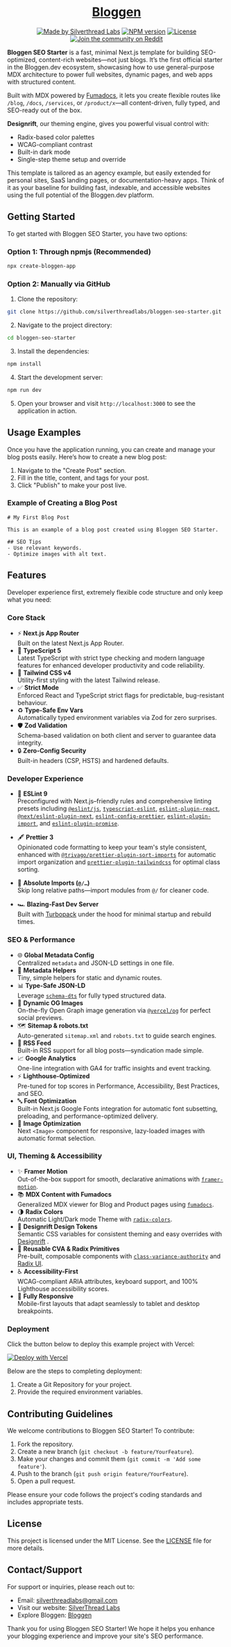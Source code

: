 <div align="center">
<a href="https://www.bloggen.dev"><h1>Bloggen</h1></a>
  
<a href="https://www.silverthreadlabs.com"><img alt="Made by Silverthread Labs" src="https://img.shields.io/badge/MADE%20BY%20SILVERTHREAD%20LABS-000000.svg?style=for-the-badge&labelColor=000000"></a>
<a href="https://www.npmjs.com/package/create-bloggen-app"><img alt="NPM version" src="https://img.shields.io/badge/NPM-v1.0.2-blue.svg?style=for-the-badge&labelColor=000000"></a>
<a href=""><img alt="License" src="https://img.shields.io/npm/l/next.svg?style=for-the-badge&labelColor=000000"></a>
<a href="https://www.reddit.com/r/DukeOfAllTrades/"><img alt="Join the community on Reddit" src="https://img.shields.io/badge/Join%20the%20community-blueviolet.svg?style=for-the-badge&logo=reddit&labelColor=000&logoColor=fff"></a>
</div>



**Bloggen SEO Starter** is a fast, minimal Next.js template for building SEO-optimized, content-rich websites—not just blogs. It’s the first official starter in the Bloggen.dev ecosystem, showcasing how to use general-purpose MDX architecture to power full websites, dynamic pages, and web apps with structured content.

Built with MDX powered by [Fumadocs](https://github.com/xetera/fumadocs), it lets you create flexible routes like `/blog`, `/docs`, `/services`, or `/product/x`—all content-driven, fully typed, and SEO-ready out of the box.

**Designrift**, our theming engine, gives you powerful visual control with:

* Radix-based color palettes
* WCAG-compliant contrast
* Built-in dark mode
* Single-step theme setup and override

This template is tailored as an agency example, but easily extended for personal sites, SaaS landing pages, or documentation-heavy apps. Think of it as your baseline for building fast, indexable, and accessible websites using the full potential of the Bloggen.dev platform.

## Getting Started

To get started with Bloggen SEO Starter, you have two options:

### Option 1: Through npmjs (Recommended)

```bash
npx create-bloggen-app
```

### Option 2: Manually via GitHub

1. Clone the repository:

```bash
git clone https://github.com/silverthreadlabs/bloggen-seo-starter.git
```

2. Navigate to the project directory:

```bash
cd bloggen-seo-starter
```

3. Install the dependencies:

```bash
npm install
```

4. Start the development server:

```bash
npm run dev
```

5. Open your browser and visit `http://localhost:3000` to see the application in action.

## Usage Examples

Once you have the application running, you can create and manage your blog posts easily. Here’s how to create a new blog post:

1. Navigate to the "Create Post" section.
2. Fill in the title, content, and tags for your post.
3. Click "Publish" to make your post live.

### Example of Creating a Blog Post

```mdx
# My First Blog Post

This is an example of a blog post created using Bloggen SEO Starter. 

## SEO Tips
- Use relevant keywords.
- Optimize images with alt text.
```

## Features

Developer experience first, extremely flexible code structure and only keep what you need:

### Core Stack
* ⚡ **Next.js App Router**<br>
Built on the latest Next.js App Router.
* 🔷 **TypeScript 5**<br>
  Latest TypeScript with strict type checking and modern language features for enhanced developer productivity and code reliability.
* 💎 **Tailwind CSS v4**<br>
  Utility-first styling with the latest Tailwind release.
* ✅ **Strict Mode**<br>
  Enforced React and TypeScript strict flags for predictable, bug-resistant behaviour.
* ♻️ **Type-Safe Env Vars**<br>
  Automatically typed environment variables via Zod for zero surprises.
* 🛡️ **Zod Validation**<br>
  Schema-based validation on both client and server to guarantee data integrity.
* 🔒 **Zero-Config Security**<br>
  Built-in headers (CSP, HSTS) and hardened defaults.


### Developer Experience
* 📏 **ESLint 9**<br>
  Preconfigured with Next.js–friendly rules and comprehensive linting presets including [`@eslint/js`](https://www.npmjs.com/package/@eslint/js), [`typescript-eslint`](https://typescript-eslint.io/), [`eslint-plugin-react`](https://github.com/jsx-eslint/eslint-plugin-react), [`@next/eslint-plugin-next`](https://nextjs.org/docs/app/building-your-application/configuring/eslint), [`eslint-config-prettier`](https://github.com/prettier/eslint-config-prettier), [`eslint-plugin-import`](https://github.com/import-js/eslint-plugin-import), and [`eslint-plugin-promise`](https://github.com/eslint-community/eslint-plugin-promise).
* 🖋️ **Prettier 3**<br>
  Opinionated code formatting to keep your team's style consistent, enhanced with [`@trivago/prettier-plugin-sort-imports`](https://github.com/trivago/prettier-plugin-sort-imports) for automatic import organization and [`prettier-plugin-tailwindcss`](https://github.com/tailwindlabs/prettier-plugin-tailwindcss) for optimal class sorting.

* 🧭 **Absolute Imports (`@/…`)**<br>
  Skip long relative paths—import modules from `@/` for cleaner code.
* 🏎️ **Blazing-Fast Dev Server**<br>
  Built with [Turbopack](https://turbo.build/pack) under the hood for minimal startup and rebuild times.


### SEO & Performance
* 🌐 **Global Metadata Config**<br>
  Centralized `metadata` and JSON-LD settings in one file.
* 🤖 **Metadata Helpers**<br>
  Tiny, simple helpers for static and dynamic routes.
* 📊 **Type-Safe JSON-LD**<br>
  Leverage [`schema-dts`](https://github.com/google/schema-dts) for fully typed structured data.
* 🎨 **Dynamic OG Images**<br>
  On-the-fly Open Graph image generation via [`@vercel/og`](https://vercel.com/docs/functions/edge-functions/og-image-generation) for perfect social previews.
* 🗺️ **Sitemap & robots.txt**<br>
  Auto-generated `sitemap.xml` and `robots.txt` to guide search engines.
* 📰 **RSS Feed**<br>
  Built-in RSS support for all blog posts—syndication made simple.
* 📈 **Google Analytics**<br>
  One-line integration with GA4 for traffic insights and event tracking.
* ⚡ **Lighthouse-Optimized**<br>
  Pre-tuned for top scores in Performance, Accessibility, Best Practices, and SEO.
* 🔤 **Font Optimization**<br>
  Built-in Next.js Google Fonts integration for automatic font subsetting, preloading, and performance-optimized delivery.
* 🔗 **Image Optimization**<br>
  Next `<Image>` component for responsive, lazy-loaded images with automatic format selection.


### UI, Theming & Accessibility
* ✨ **Framer Motion**<br>
  Out-of-the-box support for smooth, declarative animations with [`framer-motion`](https://www.framer.com/motion/).
* 📚 **MDX Content with Fumadocs**<br>
  Generalized MDX viewer for Blog and Product pages using [`fumadocs`](https://fumadocs.vercel.app/).
* 🌗 **Radix Colors**<br>
Automatic Light/Dark mode Theme with [`radix-colors`](https://www.radix-ui.com/colors).
* 🎨 **Designrift Design Tokens**<br>
  Semantic CSS variables for consistent theming and easy overrides with [Designrift](https://designrift.vercel.app/) .
* 🔄 **Reusable CVA & Radix Primitives**<br>
  Pre-built, composable components with [`class-variance-authority`](https://cva.style/) and [Radix UI](https://www.radix-ui.com/).
* ♿ **Accessibility-First**<br>
  WCAG-compliant ARIA attributes, keyboard support, and 100% Lighthouse accessibility scores.
* 📱 **Fully Responsive**<br>
  Mobile-first layouts that adapt seamlessly to tablet and desktop breakpoints.


### Deployment
Click the button below to deploy this example project with Vercel:

[![Deploy with Vercel](https://vercel.com/button)](https://vercel.com/new/clone?repository-url=https%3A%2F%2Fgithub.com%2Fsilverthreadlabs%2Fbloggen-seo-starter)

Below are the steps to completing deployment:

1. Create a Git Repository for your project.
2. Provide the required environment variables.

## Contributing Guidelines
We welcome contributions to Bloggen SEO Starter! To contribute:

1. Fork the repository.
2. Create a new branch (`git checkout -b feature/YourFeature`).
3. Make your changes and commit them (`git commit -m 'Add some feature'`).
4. Push to the branch (`git push origin feature/YourFeature`).
5. Open a pull request.

Please ensure your code follows the project's coding standards and includes appropriate tests.

## License

This project is licensed under the MIT License. See the [LICENSE](LICENSE) file for more details.

## Contact/Support

For support or inquiries, please reach out to:

- Email: silverthreadlabs@gmail.com
- Visit our website: [SilverThread Labs](https://www.silverthreadlabs.com/)
- Explore Bloggen: [Bloggen](https://www.bloggen.dev/)

Thank you for using Bloggen SEO Starter! We hope it helps you enhance your blogging experience and improve your site's SEO performance.
